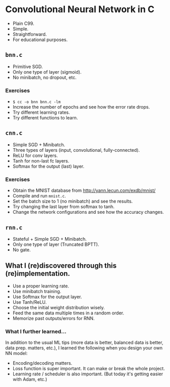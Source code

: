 # Convolutional Neural Network in C

 * Plain C99.
 * Simple.
 * Straightforward.
 * For educational purposes.

## `bnn.c`

 * Primitive SGD.
 * Only one type of layer (sigmoid).
 * No minibatch, no dropout, etc.

### Exercises

 * `$ cc -o bnn bnn.c -lm`
 * Increase the number of epochs and see how the error rate drops.
 * Try different learning rates.
 * Try different functions to learn.

## `cnn.c`

 * Simple SGD + Minibatch.
 * Three types of layers (input, convolutional, fully-connected).
 * ReLU for conv layers.
 * Tanh for non-last fc layers.
 * Softmax for the output (last) layer.

### Exercises

 * Obtain the MNIST database from http://yann.lecun.com/exdb/mnist/
 * Compile and run `mnist.c`.
 * Set the batch size to 1 (no minibatch) and see the results.
 * Try changing the last layer from softmax to tanh.
 * Change the network configurations and see how the accuracy changes.

## `rnn.c`

 * Stateful + Simple SGD + Minibatch.
 * Only one type of layer (Truncated BPTT).
 * No gate.

## What I (re)discovered through this (re)implementation.

 * Use a proper learning rate.
 * Use minibatch training.
 * Use Softmax for the output layer.
 * Use Tanh/ReLU.
 * Choose the initial weight distribution wisely.
 * Feed the same data multiple times in a random order.
 * Memorize past outputs/errors for RNN.

### What I further learned...

In addition to the usual ML tips (more data is better,
balanced data is better, data prep. matters, etc.),
I learned the following when you design your own NN model:

 * Encoding/decoding matters.
 * Loss function is super important. It can make or break the whole project.
 * Learning rate / scheduler is also important.
   (But today it's getting easier with Adam, etc.)
